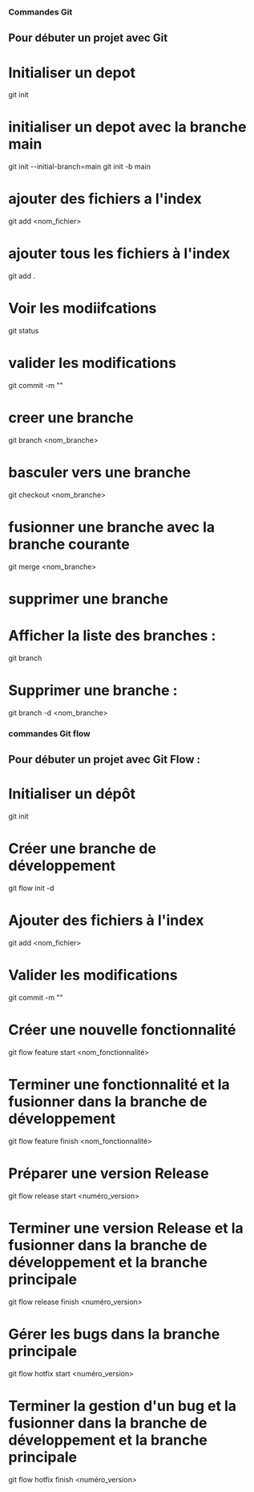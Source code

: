 ### Commandes Git

## Pour débuter un projet avec Git

# Initialiser un depot

git init

# initialiser un depot avec la branche main

git init --initial-branch=main
git init -b main

# ajouter des fichiers a l'index

git add <nom_fichier>

# ajouter tous les fichiers à l'index

git add .

# Voir les modiifcations

git status

# valider les modifications

git commit -m "<message>"

# creer une branche

git branch <nom_branche>

# basculer vers une branche

git checkout <nom_branche>

# fusionner une branche avec la branche courante

git merge <nom_branche>

# supprimer une branche

# Afficher la liste des branches :
git branch

# Supprimer une branche :
git branch -d <nom_branche>


### commandes Git flow

## Pour débuter un projet avec Git Flow :

# Initialiser un dépôt
git init

# Créer une branche de développement
git flow init -d

# Ajouter des fichiers à l'index
git add <nom_fichier>

# Valider les modifications
git commit -m "<message>"

# Créer une nouvelle fonctionnalité
git flow feature start <nom_fonctionnalité>

# Terminer une fonctionnalité et la fusionner dans la branche de développement
git flow feature finish <nom_fonctionnalité>

# Préparer une version Release
git flow release start <numéro_version>

# Terminer une version Release et la fusionner dans la branche de développement et la branche principale
git flow release finish <numéro_version>

# Gérer les bugs dans la branche principale
git flow hotfix start <numéro_version>

# Terminer la gestion d'un bug et la fusionner dans la branche de développement et la branche principale
git flow hotfix finish <numéro_version>
